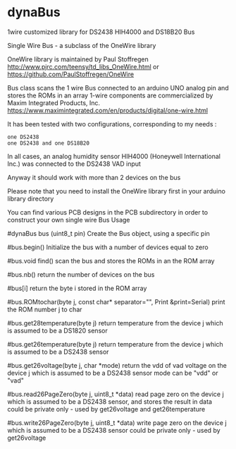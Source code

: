 # dynaBus
1wire customized library for DS2438 HIH4000 and DS18B20
Bus

Single Wire Bus - a subclass of the OneWire library

OneWire library is maintained by Paul Stoffregen
http://www.pjrc.com/teensy/td_libs_OneWire.html
or
https://github.com/PaulStoffregen/OneWire

Bus class scans the 1 wire Bus connected to an arduino UNO analog pin and stores the ROMs in an array
1-wire components are commercialized by Maxim Integrated Products, Inc.
https://www.maximintegrated.com/en/products/digital/one-wire.html

It has been tested with two configurations, corresponding to my needs :

    one DS2438
    one DS2438 and one DS18B20

In all cases, an analog humidity sensor HIH4000 (Honeywell International Inc.) was connected to the DS2438 VAD input

Anyway it should work with more than 2 devices on the bus

Please note that you need to install the OneWire library first in your arduino library directory

You can find various PCB designs in the PCB subdirectory in order to construct your own single wire Bus
Usage

#dynaBus bus (uint8_t pin)
Create the Bus object, using a specific pin

#bus.begin()
Initialize the bus with a number of devices equal to zero

#bus.void find()
scan the bus and stores the ROMs in an the ROM array

#bus.nb()
return the number of devices on the bus

#bus[i]
return the byte i stored in the ROM array

#bus.ROMtochar(byte j, const char* separator="", Print &print=Serial)
print the ROM number j to char

#bus.get28temperature(byte j)
return temperature from the device j which is assumed to be a DS1820 sensor

#bus.get26temperature(byte j)
return temperature from the device j which is assumed to be a DS2438 sensor

#bus.get26voltage(byte j, char *mode)
return the vdd of vad voltage on the device j which is assumed to be a DS2438 sensor
mode can be "vdd" or "vad"

#bus.read26PageZero(byte j, uint8_t *data)
read page zero on the device j which is assumed to be a DS2438 sensor, and stores the result in data
could be private only - used by get26voltage and get26temperature

#bus.write26PageZero(byte j, uint8_t *data)
write page zero on the device j which is assumed to be a DS2438 sensor
could be private only - used by get26voltage
